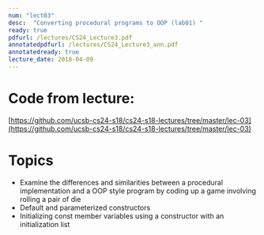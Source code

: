 ```yaml
---
num: "lect03"
desc:  "Converting procedural programs to OOP (lab01) "
ready: true
pdfurl: /lectures/CS24_Lecture3.pdf
annotatedpdfurl: /lectures/CS24_Lecture3_ann.pdf
annotatedready: true
lecture_date: 2018-04-09
---
```


# Code from lecture:

[https://github.com/ucsb-cs24-s18/cs24-s18-lectures/tree/master/lec-03](https://github.com/ucsb-cs24-s18/cs24-s18-lectures/tree/master/lec-03)

# Topics

* Examine the differences and similarities between a procedural implementation and a OOP style program by coding up a game involving rolling a pair of die 
* Default and parameterized constructors
* Initializing const member variables using a constructor with an initialization list



